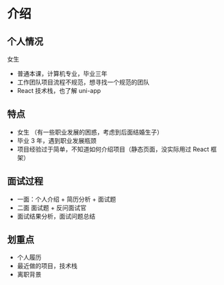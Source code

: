 # 介绍

## 个人情况

女生

- 普通本课，计算机专业，毕业三年
- 工作团队项目流程不规范，想寻找一个规范的团队
- React 技术栈，也了解 uni-app

## 特点

- 女生 （有一些职业发展的困惑，考虑到后面结婚生子）
- 毕业 3 年，遇到职业发展瓶颈
- 项目经验过于简单，不知道如何介绍项目（静态页面，没实际用过 React 框架）

## 面试过程

- 一面：个人介绍 + 简历分析 + 面试题
- 二面 面试题 + 反问面试官
- 面试结果分析，面试问题总结

## 划重点

- 个人履历
- 最近做的项目，技术栈
- 离职背景
